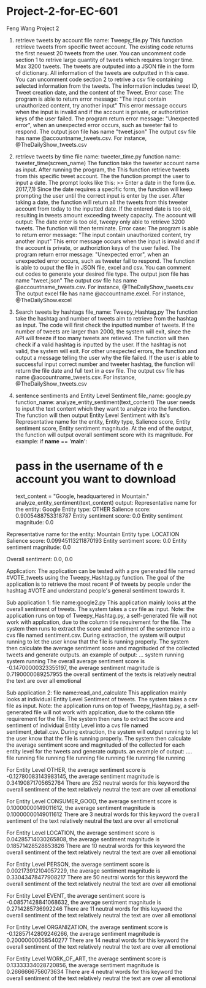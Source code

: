 # Project-2-for-EC-601
Feng Wang 
Project 2
1. retrieve tweets by account 
file name: Tweepy_file.py
This function retrieve tweets from specific tweet account.
The existing code returns the first newest 20 tweets from the user. 
You can uncomment code section 1 to retrive large quantity of tweets which requires longer time.
Max 3200 tweets.
The tweets are outputed into a JSON file in the form of dictionary. 
All information of the tweets are outputted in this case.
You can uncomment code section 2 to retrive a csv file containing selected information from the tweets.
The information includes tweet ID, Tweet creation date, and the content of the Tweet. 
Error case: The program is able to return error message: "The input contain unauthorized content, try another input"
This error message occurs when the input is invalid and if the account is private, or authoriztion keys of the user failed.
The program return error message: "Unexpected error", when an unexpected error occurs, such as tweeter fail to respond.
The output json file has name "tweet.json"
The output csv file has name @accountname_tweets.csv. For instance, @TheDailyShow_tweets.csv

2. retrieve tweets by time
file name: tweeter_time.py
function name: tweeter_time(screen_name)
The function take the tweeter account name as input.
After running the program, the 
This function retrieve tweets from this specific tweet account.
The the function prompt the user to input a date.
The prompt looks like this: >> Enter a date in the form (i.e. 2017,7,1)
Since the date requires a specific form, the function will keep prompting the user until the correct input is enter by the user.
After taking a date, the function will return all the tweets from this tweeter account from today to the inputted date.
If the entered date is too old, resulting in tweets amount exceeding tweety capacity.
The account will output: The date enter is too old, tweepy only able to retrieve 3200 tweets. The function will then terminate.
Error case: The program is able to return error message: "The input contain unauthorized content, try another input"
This error message occurs when the input is invalid and if the account is private, or authoriztion keys of the user failed.
The program return error message: "Unexpected error", when an unexpected error occurs, such as tweeter fail to respond.
The function is able to ouput the file in JSON file, excel and csv. 
You can comment out codes to generate your desired file type.
The output json file has name "tweet.json"
The output csv file has name @accountname_tweets.csv. For instance, @TheDailyShow_tweets.csv
The output excel file has name @accountname.excel. For instance, @TheDailyShow.excel

3. Search tweets by hashtags 
file_name: Tweepy_Hashtag.py
The function take the hashtag and number of tweets aim to retrieve from the hashtag as input.
The code will first check the inputted number of tweets.
If the number of tweets are larger than 2000, the system will exit, since the API will freeze if too many tweets are retieved.
The function will then check if a valid hashtag is inputted by the user. 
If the hashtag is not valid, the system will exit.
For other unexpected errors, the function and output a message telling the user why the file failed.
If the user is able to successful input correct number and tweeter hashtag, the function will return the file date and full text in a csv file. 
The output csv file has name @accountname_tweets.csv. For instance, @TheDailyShow_tweets.csv

4. sentence sentiments and Entity Level Sentiment
file_name: google.py
function_name: analyze_entity_sentiment(text_content)
The user needs to input the text content which they want to analyze into the function.
The function will then output Entity Level Sentiment with its's Representative name for the entity, Entity type, 
Salience score, Entity sentiment score, Entity sentiment magnitude. At the end of the output, the function will output overall sentiment score with its magnitude. 
For example:
if __name__ == '__main__':
    # pass in the username of th e account you want to download
    text_content = "Google, headquartered in Mountain."
    analyze_entity_sentiment(text_content)
output:
Representative name for the entity: Google
Entity type: OTHER
Salience score: 0.9005488753318787
Entity sentiment score: 0.0
Entity sentiment magnitude: 0.0

Representative name for the entity: Mountain
Entity type: LOCATION
Salience score: 0.09945113211870193
Entity sentiment score: 0.0
Entity sentiment magnitude: 0.0

Overall sentiment: 0.0, 0.0

Application:
The application can be tested with a pre generated file named #VOTE_tweets using the Tweepy_Hashtag.py function.
The goal of the application is to retrieve the most recent # of tweets by people under the hashtag #VOTE and understand people's general sentiment towards it.

Sub application 1:
file name:google2.py
This application mainly looks at the overall sentiment of tweets. 
The system takes a csv file as input. 
Note: the application runs on top of Tweepy_Hashtag.py, a self-generated file will not work with applcation, due to the column title requirement for the file.
The system then runs to extract the score and sentiment of the sentence into a cvs file named sentiment.csv. During extraction, the system will output running to let the user know that the file is running properly. 
The system then calculate the average sentiment score and magnituded of the collected tweets and generate outputs.
an example of output:
...
system running
system running
The overall average sentiment score is -0.14700000323355197, the average sentiment magnitude is 0.7190000089257955
the overall sentiment of the texts is relatively neutral
the text are over all emotional

Sub application 2:
file name:read_and_calculate
This application mainly looks at individual Entity Level Sentiment of tweets. 
The system takes a csv file as input. 
Note: the application runs on top of Tweepy_Hashtag.py, a self-generated file will not work with applcation, due to the column title requirement for the file.
The system then runs to extract the score and sentiment of individual Entity Level into a cvs file named sentiment_detail.csv. During extraction, the system will output running to let the user know that the file is running properly. 
The system then calculate the average sentiment score and magnituded of the collected for each entity level for the tweets and generate outputs.
an example of output:
....
file running
file running
file running
file running
file running
file running

For Entity Level OTHER,
the average sentiment score is -0.12780083143983145, the average sentiment magnitude is 0.34190871705652764
There are 252 neutral words for this keyword
the overall sentiment of the text relatively neutral
the text are over all emotional

For Entity Level CONSUMER_GOOD,
the average sentiment score is 0.10000000149011612, the average sentiment magnitude is 0.10000000149011612
There are 3 neutral words for this keyword
the overall sentiment of the text relatively neutral
the text are over all emotional

For Entity Level LOCATION,
the average sentiment score is 0.04285714030265808, the average sentiment magnitude is 0.18571428528853826
There are 10 neutral words for this keyword
the overall sentiment of the text relatively neutral
the text are over all emotional

For Entity Level PERSON,
the average sentiment score is 0.002173912104057229, the average sentiment magnitude is 0.33043478477908217
There are 50 neutral words for this keyword
the overall sentiment of the text relatively neutral
the text are over all emotional

For Entity Level EVENT,
the average sentiment score is -0.08571428841068632, the average sentiment magnitude is 0.2714285736992246
There are 11 neutral words for this keyword
the overall sentiment of the text relatively neutral
the text are over all emotional

For Entity Level ORGANIZATION,
the average sentiment score is -0.12857142809246266, the average sentiment magnitude is 0.20000000058540277
There are 14 neutral words for this keyword
the overall sentiment of the text relatively neutral
the text are over all emotional

For Entity Level WORK_OF_ART,
the average sentiment score is 0.13333334028720856, the average sentiment magnitude is 0.2666666756073634
There are 4 neutral words for this keyword
the overall sentiment of the text relatively neutral
the text are over all emotional




















